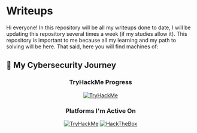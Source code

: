 # Writeups
Hi everyone! 
In this repository will be all my writeups done to date, I will be updating this repository several times a week
(if my studies allow it). 
This repository is important to me because all my learning and my path to solving will be here.
That said, here you will find machines of:

## 🎯 My Cybersecurity Journey

<div align="center">

### TryHackMe Progress
[![TryHackMe](https://tryhackme-badges.s3.amazonaws.com/Mkadd.png)](https://tryhackme.com/p/Mkadd)

### Platforms I'm Active On
[![TryHackMe](https://img.shields.io/badge/-TryHackMe-212C42?style=for-the-badge&logo=tryhackme&logoColor=white)](https://tryhackme.com/p/Mkadd)
[![HackTheBox](https://img.shields.io/badge/-HackTheBox-9FEF00?style=for-the-badge&logo=hackthebox&logoColor=black)](https://app.hackthebox.com/profile/tu_user_id)

</div>

